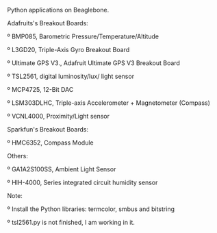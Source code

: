 Python applications on Beaglebone.



Adafruits's Breakout Boards: 

   º BMP085, Barometric Pressure/Temperature/Altitude 

   º L3GD20, Triple-Axis Gyro Breakout Board 

   º Ultimate GPS V3., Adafruit Ultimate GPS V3 Breakout Board 

   º TSL2561, digital luminosity/lux/ light sensor

   º MCP4725, 12-Bit DAC 

   º LSM303DLHC, Triple-axis Accelerometer + Magnetometer (Compass)

   º VCNL4000, Proximity/Light sensor



Sparkfun's Breakout Boards: 

   º HMC6352, Compass Module



Others:

   º GA1A2S100SS, Ambient Light Sensor

   º HIH-4000, Series integrated circuit humidity sensor



Note:

   º Install the Python libraries: termcolor, smbus and bitstring

   º tsl2561.py is not finished, I am working in it.

